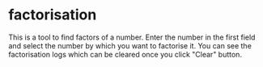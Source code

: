 # factorisation
This is a tool to find factors of a number. Enter the number in the first field and select the number by which you want to factorise it.
You can see the factorisation logs which can be cleared once you click "Clear" button.
